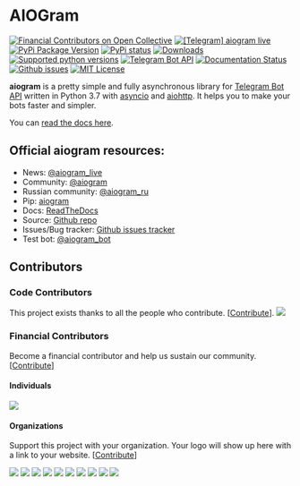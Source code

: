 # AIOGram

[![Financial Contributors on Open Collective](https://opencollective.com/aiogram/all/badge.svg?label=financial+contributors)](https://opencollective.com/aiogram) [![\[Telegram\] aiogram live](https://img.shields.io/badge/telegram-aiogram-blue.svg?style=flat-square)](https://t.me/aiogram_live)
[![PyPi Package Version](https://img.shields.io/pypi/v/aiogram.svg?style=flat-square)](https://pypi.python.org/pypi/aiogram)
[![PyPi status](https://img.shields.io/pypi/status/aiogram.svg?style=flat-square)](https://pypi.python.org/pypi/aiogram)
[![Downloads](https://img.shields.io/pypi/dm/aiogram.svg?style=flat-square)](https://pypi.python.org/pypi/aiogram)
[![Supported python versions](https://img.shields.io/pypi/pyversions/aiogram.svg?style=flat-square)](https://pypi.python.org/pypi/aiogram)
[![Telegram Bot API](https://img.shields.io/badge/Telegram%20Bot%20API-4.3-blue.svg?style=flat-square&logo=telegram)](https://core.telegram.org/bots/api)
[![Documentation Status](https://img.shields.io/readthedocs/pip/stable.svg?style=flat-square)](http://aiogram.readthedocs.io/en/latest/?badge=latest)
[![Github issues](https://img.shields.io/github/issues/aiogram/aiogram.svg?style=flat-square)](https://github.com/aiogram/aiogram/issues)
[![MIT License](https://img.shields.io/pypi/l/aiogram.svg?style=flat-square)](https://opensource.org/licenses/MIT)

**aiogram** is a pretty simple and fully asynchronous library for [Telegram Bot API](https://core.telegram.org/bots/api) written in Python 3.7 with [asyncio](https://docs.python.org/3/library/asyncio.html) and [aiohttp](https://github.com/aio-libs/aiohttp). It helps you to make your bots faster and simpler.

You can [read the docs here](http://aiogram.readthedocs.io/en/latest/).


## Official aiogram resources:
 - News: [@aiogram_live](https://t.me/aiogram_live)
 - Community: [@aiogram](https://t.me/aiogram)
 - Russian community: [@aiogram_ru](https://t.me/aiogram_ru)
 - Pip: [aiogram](https://pypi.python.org/pypi/aiogram)
 - Docs: [ReadTheDocs](http://aiogram.readthedocs.io)
 - Source: [Github repo](https://github.com/aiogram/aiogram)
 - Issues/Bug tracker: [Github issues tracker](https://github.com/aiogram/aiogram/issues)
 - Test bot: [@aiogram_bot](https://t.me/aiogram_bot)

## Contributors

### Code Contributors

This project exists thanks to all the people who contribute. [[Contribute](CONTRIBUTING.md)].
<a href="https://github.com/aiogram/aiogram/graphs/contributors"><img src="https://opencollective.com/aiogram/contributors.svg?width=890&button=false" /></a>

### Financial Contributors

Become a financial contributor and help us sustain our community. [[Contribute](https://opencollective.com/aiogram/contribute)]

#### Individuals

<a href="https://opencollective.com/aiogram"><img src="https://opencollective.com/aiogram/individuals.svg?width=890"></a>

#### Organizations

Support this project with your organization. Your logo will show up here with a link to your website. [[Contribute](https://opencollective.com/aiogram/contribute)]

<a href="https://opencollective.com/aiogram/organization/0/website"><img src="https://opencollective.com/aiogram/organization/0/avatar.svg"></a>
<a href="https://opencollective.com/aiogram/organization/1/website"><img src="https://opencollective.com/aiogram/organization/1/avatar.svg"></a>
<a href="https://opencollective.com/aiogram/organization/2/website"><img src="https://opencollective.com/aiogram/organization/2/avatar.svg"></a>
<a href="https://opencollective.com/aiogram/organization/3/website"><img src="https://opencollective.com/aiogram/organization/3/avatar.svg"></a>
<a href="https://opencollective.com/aiogram/organization/4/website"><img src="https://opencollective.com/aiogram/organization/4/avatar.svg"></a>
<a href="https://opencollective.com/aiogram/organization/5/website"><img src="https://opencollective.com/aiogram/organization/5/avatar.svg"></a>
<a href="https://opencollective.com/aiogram/organization/6/website"><img src="https://opencollective.com/aiogram/organization/6/avatar.svg"></a>
<a href="https://opencollective.com/aiogram/organization/7/website"><img src="https://opencollective.com/aiogram/organization/7/avatar.svg"></a>
<a href="https://opencollective.com/aiogram/organization/8/website"><img src="https://opencollective.com/aiogram/organization/8/avatar.svg"></a>
<a href="https://opencollective.com/aiogram/organization/9/website"><img src="https://opencollective.com/aiogram/organization/9/avatar.svg"></a>

